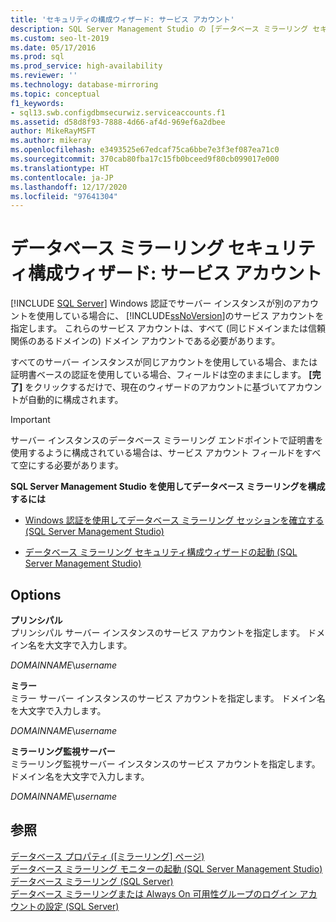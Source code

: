 ```yaml
---
title: 'セキュリティの構成ウィザード: サービス アカウント'
description: SQL Server Management Studio の [データベース ミラーリング セキュリティ構成ウィザード] の [サービス アカウント] ページについて説明します。
ms.custom: seo-lt-2019
ms.date: 05/17/2016
ms.prod: sql
ms.prod_service: high-availability
ms.reviewer: ''
ms.technology: database-mirroring
ms.topic: conceptual
f1_keywords:
- sql13.swb.configdbmsecurwiz.serviceaccounts.f1
ms.assetid: d58d8f93-7888-4d66-af4d-969ef6a2dbee
author: MikeRayMSFT
ms.author: mikeray
ms.openlocfilehash: e3493525e67edcaf75ca6bbe7e3f3ef087ea71c0
ms.sourcegitcommit: 370cab80fba17c15fb0bceed9f80cb099017e000
ms.translationtype: HT
ms.contentlocale: ja-JP
ms.lasthandoff: 12/17/2020
ms.locfileid: "97641304"
---
```

# <a name="configure-database-mirroring-security-wizard-service-accounts"></a>データベース ミラーリング セキュリティ構成ウィザード: サービス アカウント
 [!INCLUDE [SQL Server](../../includes/applies-to-version/sqlserver.md)]
  Windows 認証でサーバー インスタンスが別のアカウントを使用している場合に、 [!INCLUDE[ssNoVersion](../../includes/ssnoversion-md.md)]のサービス アカウントを指定します。 これらのサービス アカウントは、すべて (同じドメインまたは信頼関係のあるドメインの) ドメイン アカウントである必要があります。  
  
 すべてのサーバー インスタンスが同じアカウントを使用している場合、または証明書ベースの認証を使用している場合、フィールドは空のままにします。 **[完了]** をクリックするだけで、現在のウィザードのアカウントに基づいてアカウントが自動的に構成されます。  
  
> [!IMPORTANT]  
>  サーバー インスタンスのデータベース ミラーリング エンドポイントで証明書を使用するように構成されている場合は、サービス アカウント フィールドをすべて空にする必要があります。  
  
 **SQL Server Management Studio を使用してデータベース ミラーリングを構成するには**  
  
-   [Windows 認証を使用してデータベース ミラーリング セッションを確立する &#40;SQL Server Management Studio&#41;](../../database-engine/database-mirroring/establish-database-mirroring-session-windows-authentication.md)  
  
-   [データベース ミラーリング セキュリティ構成ウィザードの起動 &#40;SQL Server Management Studio&#41;](../../database-engine/database-mirroring/start-the-configuring-database-mirroring-security-wizard.md)  
  
## <a name="options"></a>Options  
 **プリンシパル**  
 プリンシパル サーバー インスタンスのサービス アカウントを指定します。 ドメイン名を大文字で入力します。  
  
 *DOMAINNAME*\\*username*  
  
 **ミラー**  
 ミラー サーバー インスタンスのサービス アカウントを指定します。 ドメイン名を大文字で入力します。  
  
 *DOMAINNAME*\\*username*  
  
 **ミラーリング監視サーバー**  
 ミラーリング監視サーバー インスタンスのサービス アカウントを指定します。 ドメイン名を大文字で入力します。  
  
 *DOMAINNAME*\\*username*  
  
## <a name="see-also"></a>参照  
 [データベース プロパティ &#40;[ミラーリング] ページ&#41;](../../relational-databases/databases/database-properties-mirroring-page.md)   
 [データベース ミラーリング モニターの起動 &#40;SQL Server Management Studio&#41;](../../database-engine/database-mirroring/start-database-mirroring-monitor-sql-server-management-studio.md)   
 [データベース ミラーリング &#40;SQL Server&#41;](../../database-engine/database-mirroring/database-mirroring-sql-server.md)   
 [データベース ミラーリングまたは Always On 可用性グループのログイン アカウントの設定 &#40;SQL Server&#41;](../../database-engine/database-mirroring/set-up-login-accounts-database-mirroring-always-on-availability.md)  
  
  
